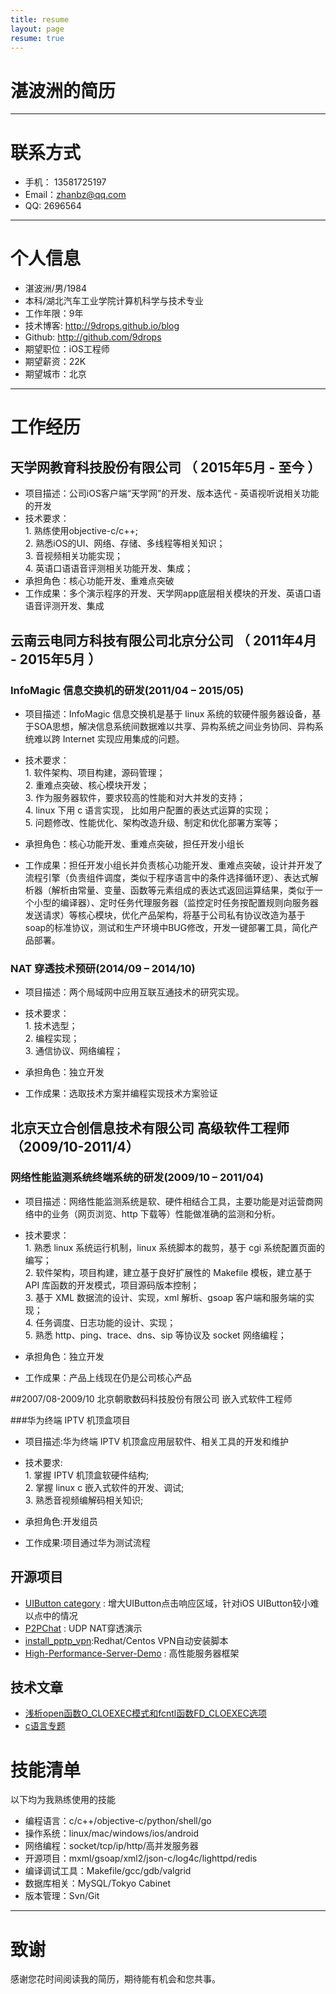 ```yaml
---
title: resume
layout: page
resume: true
---
```


# 湛波洲的简历

---

# 联系方式

- 手机： 13581725197 
- Email：zhanbz@qq.com
- QQ:    2696564

---

# 个人信息

- 湛波洲/男/1984
- 本科/湖北汽车工业学院计算机科学与技术专业 
- 工作年限：9年
- 技术博客: http://9drops.github.io/blog
- Github: http://github.com/9drops
- 期望职位：iOS工程师
- 期望薪资：22K
- 期望城市：北京

---
<!--more-->
# 工作经历
## 天学网教育科技股份有限公司  （ 2015年5月 - 至今 ）
- 项目描述：公司iOS客户端“天学网”的开发、版本迭代 - 英语视听说相关功能的开发
- 技术要求：
		<br>1. 熟练使用objective-c/c++;
		<br>2. 熟悉iOS的UI、网络、存储、多线程等相关知识；
		<br>3. 音视频相关功能实现；
		<br>4. 英语口语语音评测相关功能开发、集成；
- 承担角色：核心功能开发、重难点突破
- 工作成果：多个演示程序的开发、天学网app底层相关模块的开发、英语口语语音评测开发、集成

## 云南云电同方科技有限公司北京分公司  （ 2011年4月 - 2015年5月 ）

### InfoMagic 信息交换机的研发(2011/04 – 2015/05) 
- 项目描述：InfoMagic 信息交换机是基于 linux 系统的软硬件服务器设备，基于SOA思想，解决信息系统间数据难以共享、异构系统之间业务协同、异构系统难以跨 Internet 实现应用集成的问题。

- 技术要求：
		<br>1. 软件架构、项目构建，源码管理；
		<br>2. 重难点突破、核心模块开发；
		<br>3. 作为服务器软件，要求较高的性能和对大并发的支持；
		<br>4. linux 下用 c 语言实现， 比如用户配置的表达式运算的实现；
		<br>5. 问题修改、性能优化、架构改造升级、制定和优化部署方案等；
		
- 承担角色：核心功能开发、重难点突破，担任开发小组长
- 工作成果：担任开发小组长并负责核心功能开发、重难点突破，设计并开发了流程引擎（负责组件调度，类似于程序语言中的条件选择循环逻）、表达式解析器（解析由常量、变量、函数等元素组成的表达式返回运算结果，类似于一个小型的编译器）、定时任务代理服务器（监控定时任务按配置规则向服务器发送请求）等核心模块，优化产品架构，将基于公司私有协议改造为基于soap的标准协议，测试和生产环境中BUG修改，开发一键部署工具，简化产品部署。


### NAT 穿透技术预研(2014/09 – 2014/10) 
- 项目描述：两个局域网中应用互联互通技术的研究实现。

- 技术要求：
		<br>1. 技术选型；
		<br>2. 编程实现；
		<br>3. 通信协议、网络编程；
		
- 承担角色：独立开发

- 工作成果：选取技术方案并编程实现技术方案验证

		 
## 北京天立合创信息技术有限公司 高级软件工程师（2009/10-2011/4）

### 网络性能监测系统终端系统的研发(2009/10 – 2011/04) 
- 项目描述：网络性能监测系统是软、硬件相结合工具，主要功能是对运营商网络中的业务（网页浏览、http 下载等）性能做准确的监测和分析。

- 技术要求：
		<br>1. 熟悉 linux 系统运行机制，linux 系统脚本的裁剪，基于 cgi 系统配置页面的编写；
		<br>2. 软件架构，项目构建，建立基于良好扩展性的 Makefile 模板，建立基于 API 库函数的开发模式，项目源码版本控制；
		<br>3. 基于 XML 数据流的设计、实现，xml 解析、gsoap 客户端和服务端的实现；
		<br>4. 任务调度、日志功能的设计、实现；
		<br>5. 熟悉 http、ping、trace、dns、sip 等协议及 socket 网络编程；
		
- 承担角色：独立开发

- 工作成果：产品上线现在仍是公司核心产品

##2007/08-2009/10 北京朝歌数码科技股份有限公司 嵌入式软件工程师 

###华为终端 IPTV 机顶盒项目
- 项目描述:华为终端 IPTV 机顶盒应用层软件、相关工具的开发和维护 

- 技术要求:
	<br>1. 掌握 IPTV 机顶盒软硬件结构;
	<br>2. 掌握 linux c 嵌入式软件的开发、调试; 
	<br>3. 熟悉音视频编解码相关知识; 
- 承担角色:开发组员 

- 工作成果:项目通过华为测试流程


## 开源项目
- [UIButton category](https://github.com/9drops/UIButton-LargerHitArea) : 增大UIButton点击响应区域，针对iOS   UIButton较小难以点中的情况
- [P2PChat](https://github.com/9drops/P2PChat) : UDP NAT穿透演示
- [install_pptp_vpn](https://github.com/9drops/install_pptp_vpn):Redhat/Centos VPN自动安装脚本
- [High-Performance-Server-Demo](https://github.com/9drops/High-Performance-Server-Demo) : 高性能服务器框架

## 技术文章

- [浅析open函数O_CLOEXEC模式和fcntl函数FD_CLOEXEC选项](http://blog.chinaunix.net/uid-24907956-id-3969651.html)
- [c语言专题](http://blog.chinaunix.net/uid-24907956-id-4607941.html)

# 技能清单

以下均为我熟练使用的技能

- 编程语言：c/c++/objective-c/python/shell/go
- 操作系统：linux/mac/windows/ios/android
- 网络编程：socket/tcp/ip/http/高并发服务器
- 开源项目：mxml/gsoap/xml2/json-c/log4c/lighttpd/redis
- 编译调试工具：Makefile/gcc/gdb/valgrid
- 数据库相关：MySQL/Tokyo Cabinet
- 版本管理：Svn/Git

---

# 致谢
感谢您花时间阅读我的简历，期待能有机会和您共事。

